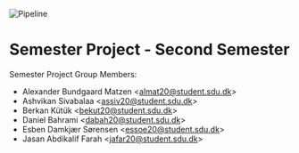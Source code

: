 ![Pipeline](https://gitlab.com/amatzen/SE02-SE-G02-SPRO/badges/master/pipeline.svg)

# Semester Project - Second Semester

Semester Project Group Members:

- Alexander Bundgaard Matzen <<almat20@student.sdu.dk>>
- Ashvikan Sivabalaa <<assiv20@student.sdu.dk>>
- Berkan Kütük <<bekut20@student.sdu.dk>>
- Daniel Bahrami <<dabah20@student.sdu.dk>>
- Esben Damkjær Sørensen <<essoe20@student.sdu.dk>>
- Jasan Abdikalif Farah <<jafar20@student.sdu.dk>>
